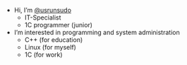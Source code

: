 - Hi, I’m [@usrunsudo](https://github.com/usrunsudo/usrunsudo)
    - IT-Specialist
    - 1C programmer (junior)
- I’m interested in programming and system administration
  - C++ (for education)
  - Linux (for myself)
  - 1С (for work)

<!---
usrunsudo/usrunsudo is a ✨ special ✨ repository because its `README.md` (this file) appears on your GitHub profile.
You can click the Preview link to take a look at your changes.
--->

